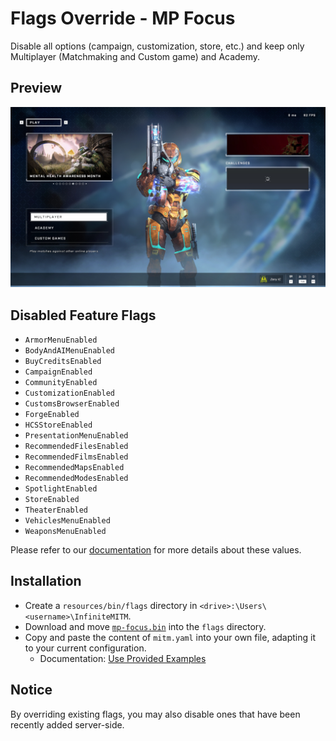 # Flags Override - MP Focus

Disable all options (campaign, customization, store, etc.) and keep only Multiplayer (Matchmaking and Custom game) and Academy.

## Preview

<p align="center">
    <img alt="InfiniteMITM - Flags Override" title="InfiniteMITM - Flags Override" src="./preview.jpg?v=1" width="720" />
</p>

## Disabled Feature Flags

-   `ArmorMenuEnabled`
-   `BodyAndAIMenuEnabled`
-   `BuyCreditsEnabled`
-   `CampaignEnabled`
-   `CommunityEnabled`
-   `CustomizationEnabled`
-   `CustomsBrowserEnabled`
-   `ForgeEnabled`
-   `HCSStoreEnabled`
-   `PresentationMenuEnabled`
-   `RecommendedFilesEnabled`
-   `RecommendedFilmsEnabled`
-   `RecommendedMapsEnabled`
-   `RecommendedModesEnabled`
-   `SpotlightEnabled`
-   `StoreEnabled`
-   `TheaterEnabled`
-   `VehiclesMenuEnabled`
-   `WeaponsMenuEnabled`

Please refer to our [documentation](/docs/Feature-Flags.md) for more details about these values.

## Installation

-   Create a `resources/bin/flags` directory in  `<drive>:\Users\<username>\InfiniteMITM`.
-   Download and move [`mp-focus.bin`](./resources/bin/flags/mp-focus.bin) into the `flags` directory.
-   Copy and paste the content of `mitm.yaml` into your own file, adapting it to your current configuration.
    -   Documentation: [Use Provided Examples](/docs/Use-Provided-Examples.md)

## Notice

By overriding existing flags, you may also disable ones that have been recently added server-side.
